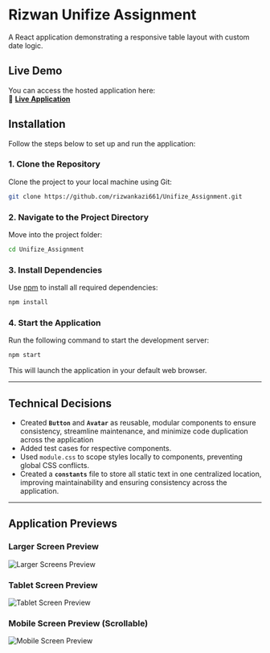 # Rizwan Unifize Assignment

A React application demonstrating a responsive table layout with custom date logic.

##  Live Demo  

You can access the hosted application here:  
🔗 **[Live Application](https://stunning-fenglisu-21cb88.netlify.app/)**  

##  Installation  

Follow the steps below to set up and run the application:

### 1. Clone the Repository  
Clone the project to your local machine using Git:

```bash
git clone https://github.com/rizwankazi661/Unifize_Assignment.git
```

### 2. Navigate to the Project Directory  
Move into the project folder:

```bash
cd Unifize_Assignment
```

### 3. Install Dependencies  
Use [npm](https://www.npmjs.com/) to install all required dependencies:

```bash
npm install
```

### 4. Start the Application  
Run the following command to start the development server:

```bash
npm start
```

This will launch the application in your default web browser. 

---

##  Technical Decisions

- Created **`Button`** and **`Avatar`**  as reusable, modular components to ensure consistency, streamline maintenance, and minimize code duplication across the application
- Added test cases for respective components.
- Used `module.css` to scope styles locally to components, preventing global CSS conflicts.
- Created a **`constants`** file to store all static text in one centralized location, improving maintainability and ensuring consistency across the application.  
---


## Application Previews

### Larger Screen Preview
![Larger Screens Preview](https://github.com/user-attachments/assets/7a2a1b75-03f9-48b0-bd11-9fec455475bf)


### Tablet Screen Preview
![Tablet Screen Preview](https://github.com/user-attachments/assets/2f383255-2c37-46ee-97f8-0be7016c5407)


### Mobile Screen Preview (Scrollable)
![Mobile Screen Preview](https://github.com/user-attachments/assets/c875bfff-1a6f-4023-839b-45e068a6c32e)


